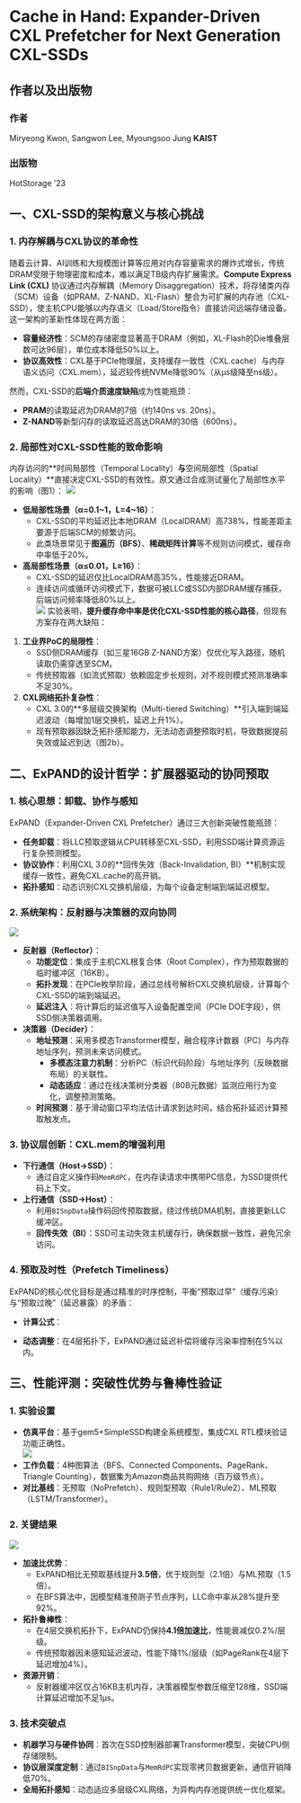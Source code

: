 
# Cache in Hand: Expander-Driven CXL Prefetcher for Next Generation CXL-SSDs
## 作者以及出版物
### 作者
Miryeong Kwon, Sangwon Lee, Myoungsoo Jung **KAIST**

### 出版物
HotStorage ’23




## **一、CXL-SSD的架构意义与核心挑战**

### **1. 内存解耦与CXL协议的革命性**
随着云计算、AI训练和大规模图计算等应用对内存容量需求的爆炸式增长，传统DRAM受限于物理密度和成本，难以满足TB级内存扩展需求。**Compute Express Link (CXL)** 协议通过内存解耦（Memory Disaggregation）技术，将存储类内存（SCM）设备（如PRAM、Z-NAND、XL-Flash）整合为可扩展的内存池（CXL-SSD），使主机CPU能够以内存语义（Load/Store指令）直接访问远端存储设备。这一架构的革新性体现在两方面：  
- **容量经济性**：SCM的存储密度显著高于DRAM（例如，XL-Flash的Die堆叠层数可达96层），单位成本降低50%以上。  
- **协议高效性**：CXL基于PCIe物理层，支持缓存一致性（CXL.cache）与内存语义访问（CXL.mem），延迟较传统NVMe降低90%（从μs级降至ns级）。  

然而，CXL-SSD的**后端介质速度缺陷**成为性能瓶颈：  
- **PRAM**的读取延迟为DRAM的7倍（约140ns vs. 20ns）。  
- **Z-NAND**等新型闪存的读取延迟高达DRAM的30倍（600ns）。  

### **2. 局部性对CXL-SSD性能的致命影响**
内存访问的**时间局部性（Temporal Locality）**与**空间局部性（Spatial Locality）**直接决定CXL-SSD的有效性。原文通过合成测试量化了局部性水平的影响（图1）：
![](https://pic1.imgdb.cn/item/67fe4fe288c538a9b5d1d558.png)  
- **低局部性场景（α=0.1~1，L=4~16）**：  
  - CXL-SSD的平均延迟比本地DRAM（LocalDRAM）高738%，性能差距主要源于后端SCM的频繁访问。  
  - 此类场景常见于**图遍历（BFS）**、**稀疏矩阵计算**等不规则访问模式，缓存命中率低于20%。  
- **高局部性场景（α≤0.01，L≥16）**：  
  - CXL-SSD的延迟仅比LocalDRAM高35%，性能接近DRAM。  
  - 连续访问或循环访问模式下，数据可被LLC或SSD内部DRAM缓存捕获，后端访问频率降低80%以上。  
![](https://pic1.imgdb.cn/item/67fe512c88c538a9b5d1d6a3.png)
实验表明，**提升缓存命中率是优化CXL-SSD性能的核心路径**，但现有方案存在两大缺陷：  
1. **工业界PoC的局限性**：  
   - SSD侧DRAM缓存（如三星16GB Z-NAND方案）仅优化写入路径，随机读取仍需穿透至SCM。  
   - 传统预取器（如流式预取）依赖固定步长规则，对不规则模式预测准确率不足30%。  
2. **CXL网络拓扑复杂性**：  
   - CXL 3.0的**多层级交换架构（Multi-tiered Switching）**引入端到端延迟波动（每增加1层交换机，延迟上升1%）。  
   - 现有预取器因缺乏拓扑感知能力，无法动态调整预取时机，导致数据提前失效或延迟到达（图2b）。  


## **二、ExPAND的设计哲学：扩展器驱动的协同预取**

### **1. 核心思想：卸载、协作与感知**
ExPAND（Expander-Driven CXL Prefetcher）通过三大创新突破性能瓶颈：  
- **任务卸载**：将LLC预取逻辑从CPU转移至CXL-SSD，利用SSD端计算资源运行复杂预测模型。  
- **协议协作**：利用CXL 3.0的**回传失效（Back-Invalidation, BI）**机制实现缓存一致性，避免CXL.cache的高开销。  
- **拓扑感知**：动态识别CXL交换机层级，为每个设备定制端到端延迟模型。  

### **2. 系统架构：反射器与决策器的双向协同**

![](https://pic1.imgdb.cn/item/67fe515088c538a9b5d1d6c5.png)
- **反射器（Reflector）**：  
  - **功能定位**：集成于主机CXL根复合体（Root Complex），作为预取数据的临时缓冲区（16KB）。  
  - **拓扑发现**：在PCIe枚举阶段，通过总线号解析CXL交换机层级，计算每个CXL-SSD的端到端延迟。  
  - **延迟注入**：将计算后的延迟值写入设备配置空间（PCIe DOE字段），供SSD侧决策器调用。  
- **决策器（Decider）**：  
  - **地址预测**：采用多模态Transformer模型，融合程序计数器（PC）与内存地址序列，预测未来访问模式。  
    - **多模态注意力机制**：分析PC（标识代码阶段）与地址序列（反映数据布局）的关联性。  
    - **动态适应**：通过在线决策树分类器（80B元数据）监测应用行为变化，调整预测策略。  
  - **时间预测**：基于滑动窗口平均法估计请求到达时间，结合拓扑延迟计算预取触发点。  

### **3. 协议层创新：CXL.mem的增强利用**
- **下行通信（Host→SSD）**：  
  - 通过自定义操作码`MemRdPC`，在内存读请求中携带PC信息，为SSD提供代码上下文。  
- **上行通信（SSD→Host）**：  
  - 利用`BISnpData`操作码回传预取数据，绕过传统DMA机制，直接更新LLC缓冲区。  
  - **回传失效（BI）**：SSD可主动失效主机缓存行，确保数据一致性，避免冗余访问。  

### **4. 预取及时性（Prefetch Timeliness）**  
ExPAND的核心优化目标是通过精准的时序控制，平衡“预取过早”（缓存污染）与“预取过晚”（延迟暴露）的矛盾：  
- **计算公式**：  
<!-- ![](https://pic1.imgdb.cn/item/67fe53e388c538a9b5d1d9a1.png) -->
- **动态调整**：在4层拓扑下，ExPAND通过延迟补偿将缓存污染率控制在5%以内。  


## **三、性能评测：突破性优势与鲁棒性验证**

### **1. 实验设置**

- **仿真平台**：基于gem5+SimpleSSD构建全系统模型，集成CXL RTL模块验证功能正确性。  
![](https://pic1.imgdb.cn/item/67fe522288c538a9b5d1d80a.png)
- **工作负载**：4种图算法（BFS、Connected Components、PageRank、Triangle Counting），数据集为Amazon商品共购网络（百万级节点）。  
- **对比基线**：无预取（NoPrefetch）、规则型预取（Rule1/Rule2）、ML预取（LSTM/Transformer）。  

### **2. 关键结果**
![](https://pic1.imgdb.cn/item/67fe517988c538a9b5d1d6ea.png)
- **加速比优势**：  
  - ExPAND相比无预取基线提升**3.5倍**，优于规则型（2.1倍）与ML预取（1.5倍）。  
  - 在BFS算法中，因模型精准预测子节点序列，LLC命中率从28%提升至92%。  
- **拓扑鲁棒性**：  
  - 在4层交换机拓扑下，ExPAND仍保持**4.1倍加速比**，性能衰减仅0.2%/层级。  
  - 传统预取器因未感知延迟波动，性能下降1%/层级（如PageRank在4层下延迟增加4%）。  
- **资源开销**：  
  - 反射器缓冲区仅占16KB主机内存，决策器模型参数压缩至128维，SSD端计算延迟增加不足1μs。  

### **3. 技术突破点**
- **机器学习与硬件协同**：首次在SSD控制器部署Transformer模型，突破CPU侧存储限制。  
- **协议层深度定制**：通过`BISnpData`与`MemRdPC`实现零拷贝数据更新，通信开销降低70%。  
- **全局拓扑感知**：动态适应多层级CXL网络，为异构内存池提供统一优化框架。  


